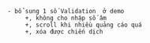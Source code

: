 
    - bổ sung 1 số Validation  ở demo
         +, không cho nhập số âm
    	 +, scroll khi nhiều quảng cáo quá
         +, xóa được chiến dịch
	
